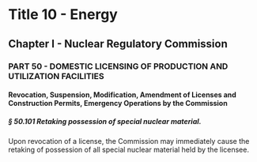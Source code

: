 
# Title 10 - Energy
## Chapter I - Nuclear Regulatory Commission
### PART 50 - DOMESTIC LICENSING OF PRODUCTION AND UTILIZATION FACILITIES
#### Revocation, Suspension, Modification, Amendment of Licenses and Construction Permits, Emergency Operations by the Commission
##### § 50.101 Retaking possession of special nuclear material.

Upon revocation of a license, the Commission may immediately cause the retaking of possession of all special nuclear material held by the licensee.

